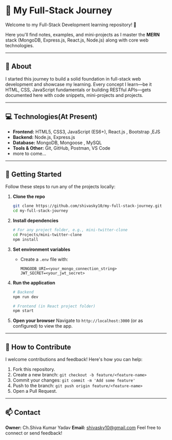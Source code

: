 # 🚀 My Full-Stack Journey

Welcome to my Full-Stack Development learning repository! 🎉

Here you'll find notes, examples, and mini-projects as I master the **MERN** stack (MongoDB, Express.js, React.js, Node.js) along with core web technologies.

---

## 🧐 About

I started this journey to build a solid foundation in full-stack web development and showcase my learning. Every concept I learn—be it HTML, CSS, JavaScript fundamentals or building RESTful APIs—gets documented here with code snippets, mini-projects and projects.


---

## 💻 Technologies(At Present)

* **Frontend:** HTML5, CSS3, JavaScript (ES6+), React.js , Bootstrap ,EJS
* **Backend:** Node.js, Express.js
* **Database:** MongoDB, Mongoose , MySQL
* **Tools & Other:** Git, GitHub, Postman, VS Code
* more to come...

---

## 🚀 Getting Started

Follow these steps to run any of the projects locally:

1. **Clone the repo**

   ```bash
   git clone https://github.com/shivasky10/my-full-stack-journey.git
   cd my-full-stack-journey
   ```

2. **Install dependencies**

   ```bash
   # For any project folder, e.g., mini-twitter-clone
   cd Projects/mini-twitter-clone
   npm install
   ```

3. **Set environment variables**

   * Create a `.env` file with:

     ```
     MONGODB_URI=<your_mongo_connection_string>
     JWT_SECRET=<your_jwt_secret>
     ```

4. **Run the application**

   ```bash
   # Backend
   npm run dev

   # Frontend (in React project folder)
   npm start
   ```

5. **Open your browser**
   Navigate to `http://localhost:3000` (or as configured) to view the app.

---

## 🤝 How to Contribute

I welcome contributions and feedback! Here's how you can help:

1. Fork this repository.
2. Create a new branch: `git checkout -b feature/<feature-name>`
3. Commit your changes: `git commit -m 'Add some feature'`
4. Push to the branch: `git push origin feature/<feature-name>`
5. Open a Pull Request.

---


## 📫 Contact

**Owner:** Ch.Shiva Kumar Yadav
**Email:** [shivasky10@gmail.com](mailto:shivasky10@gmail.com)
Feel free to connect or send feedback!
